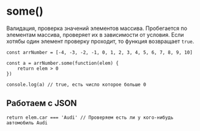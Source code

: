 # some()
Валидация, проверка значений элементов массива. Пробегается по элементам массива, проверяет их в зависимости от условия. Если хотябы один элемент проверку проходит, то функция возвращает `true`.

    const arrNumber = [-4, -3, -2, -1, 0, 1, 2, 3, 4, 5, 6, 7, 8, 9, 10]

    const a = arrNumber.some(function(elem) {
        return elem > 0
    })

    console.log(a) // true, есть число которое больше 0

## Работаем с JSON

    return elem.car === 'Audi' // Проверяем есть ли у кого-нибудь автомобиль Audi